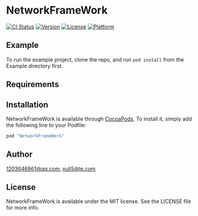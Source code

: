 # NetworkFrameWork

[![CI Status](http://img.shields.io/travis/1203646961@qq.com/NetworkFrameWork.svg?style=flat)](https://travis-ci.org/1203646961@qq.com/NetworkFrameWork)
[![Version](https://img.shields.io/cocoapods/v/NetworkFrameWork.svg?style=flat)](http://cocoapods.org/pods/NetworkFrameWork)
[![License](https://img.shields.io/cocoapods/l/NetworkFrameWork.svg?style=flat)](http://cocoapods.org/pods/NetworkFrameWork)
[![Platform](https://img.shields.io/cocoapods/p/NetworkFrameWork.svg?style=flat)](http://cocoapods.org/pods/NetworkFrameWork)

## Example

To run the example project, clone the repo, and run `pod install` from the Example directory first.

## Requirements

## Installation

NetworkFrameWork is available through [CocoaPods](http://cocoapods.org). To install
it, simply add the following line to your Podfile:

```ruby
pod "NetworkFrameWork"
```

## Author

1203646961@qq.com, xuli5@le.com

## License

NetworkFrameWork is available under the MIT license. See the LICENSE file for more info.
